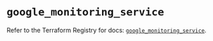 # `google_monitoring_service`

Refer to the Terraform Registry for docs: [`google_monitoring_service`](https://registry.terraform.io/providers/hashicorp/google-beta/6.6.0/docs/resources/google_monitoring_service).

